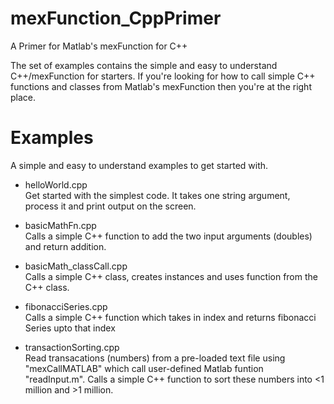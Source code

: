 # mexFunction_CppPrimer

A Primer for Matlab's mexFunction for C++

The set of examples contains the simple and easy to understand C++/mexFunction for starters.
If you're looking for how to call simple C++ functions and classes from Matlab's mexFunction then you're at the right place.

# Examples 
A simple and easy to understand examples to get started with.

* helloWorld.cpp \
Get started with the simplest code. It takes one string argument, process it and print output on the screen. 

* basicMathFn.cpp \
Calls a simple C++ function to add the two input arguments (doubles) and return addition. 

* basicMath_classCall.cpp \
Calls a simple C++ class, creates instances and uses function from the C++ class. 

* fibonacciSeries.cpp \
Calls a simple C++ function which takes in index and returns fibonacci Series upto that index

* transactionSorting.cpp \
Read transacations (numbers) from a pre-loaded text file using "mexCallMATLAB" which call user-defined Matlab funtion "readInput.m".
Calls a simple C++ function to sort these numbers into <1 million and >1 million. 
